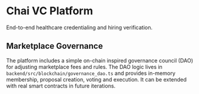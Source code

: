# Chai VC Platform

End-to-end healthcare credentialing and hiring verification.

## Marketplace Governance

The platform includes a simple on-chain inspired governance council (DAO) for
adjusting marketplace fees and rules. The DAO logic lives in
`backend/src/blockchain/governance_dao.ts` and provides in-memory membership,
proposal creation, voting and execution. It can be extended with real smart
contracts in future iterations.

